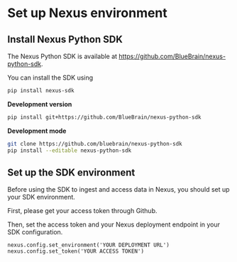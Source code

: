 

# Set up Nexus environment

## Install Nexus Python SDK

The Nexus Python SDK is available at https://github.com/BlueBrain/nexus-python-sdk.

You can install the SDK using

```bash
pip install nexus-sdk
```

**Development version**

```bash
pip install git+https://github.com/BlueBrain/nexus-python-sdk
```

**Development mode**

```bash
git clone https://github.com/bluebrain/nexus-python-sdk
pip install --editable nexus-python-sdk
```

## Set up the SDK environment

Before using the SDK to ingest and access data in Nexus, you should set up your SDK environment.

First, please get your access token through Github.

Then, set the access token and your Nexus deployment endpoint in your SDK configuration.
```
nexus.config.set_environment('YOUR DEPLOYMENT URL')
nexus.config.set_token('YOUR ACCESS TOKEN')
```